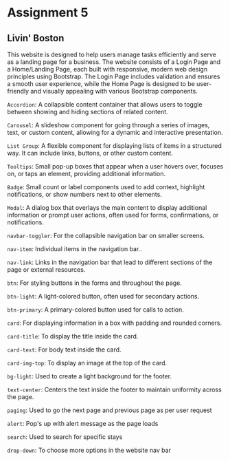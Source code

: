 # Assignment 5

## Livin' Boston

This website is designed to help users manage tasks efficiently and serve as a landing page for a business. The website consists of a Login Page and a Home/Landing Page, each built with responsive, modern web design principles using Bootstrap. The Login Page includes validation and ensures a smooth user experience, while the Home Page is designed to be user-friendly and visually appealing with various Bootstrap components.


`Accordion`:
A collapsible content container that allows users to toggle between showing and hiding sections of related content.

`Carousel`:
A slideshow component for going through a series of images, text, or custom content, allowing for a dynamic and interactive presentation.

`List Group`:
A flexible component for displaying lists of items in a structured way. It can include links, buttons, or other custom content.

`Tooltips`:
Small pop-up boxes that appear when a user hovers over, focuses on, or taps an element, providing additional information.

`Badge`:
Small count or label components used to add context, highlight notifications, or show numbers next to other elements.

`Modal`:
A dialog box that overlays the main content to display additional information or prompt user actions, often used for forms, confirmations, or notifications.

`navbar-toggler`:
 For the collapsible navigation bar on smaller screens.

`nav-item`: 
Individual items in the navigation bar..

`nav-link`: 
Links in the navigation bar that lead to different sections of the page or external resources.

`btn`:
 For styling buttons in the forms and throughout the page.

`btn-light`: 
A light-colored button, often used for secondary actions.

`btn-primary`:
 A primary-colored button used for calls to action.

`card`:
For displaying information in a box with padding and rounded corners.

`card-title`: 
To display the title inside the card.

`card-text`: 
For body text inside the card.

`card-img-top`:
To display an image at the top of the card.

`bg-light`: 
Used to create a light background for the footer.

`text-center`: 
Centers the text inside the footer to maintain uniformity across the page.

`paging`:
Used to go the next page and previous page as per user request

`alert`:
Pop's up with alert message as the page loads

`search`:
Used to search for specific stays

`drop-down`:
To choose more options in the website nav bar
